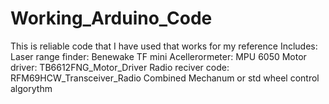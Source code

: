 # Working_Arduino_Code
This is reliable code that I have used that works for my reference
Includes:
Laser range finder: Benewake TF mini
Acellerormeter: MPU 6050
Motor driver: TB6612FNG_Motor_Driver
Radio reciver code: RFM69HCW_Transceiver_Radio
Combined Mechanum or std wheel control algorythm
